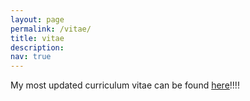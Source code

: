 ```yaml
---
layout: page
permalink: /vitae/
title: vitae
description: 
nav: true
---
```


My most updated curriculum vitae can be found [here](_vitae/cv.pdf)!!!!
